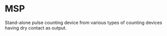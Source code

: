# MSP
Stand-alone pulse counting device from various types of counting devices having dry contact as output.
